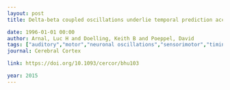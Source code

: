 ```yaml
---
layout: post
title: Delta-beta coupled oscillations underlie temporal prediction accuracy

date: 1996-01-01 00:00
author: Arnal, Luc H and Doelling, Keith B and Poeppel, David
tags: ["auditory","motor","neuronal oscillations","sensorimotor","timing"]
journal: Cerebral Cortex

link: https://doi.org/10.1093/cercor/bhu103

year: 2015
---
```



